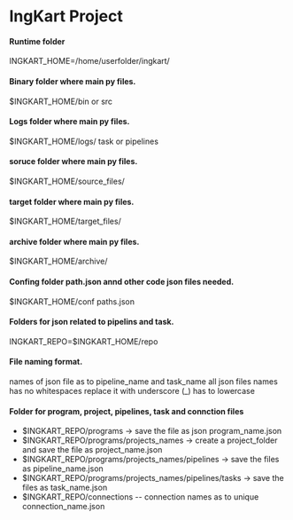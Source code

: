 # IngKart Project

#### Runtime folder 
INGKART_HOME=/home/userfolder/ingkart/

#### Binary folder where main py files.
$INGKART_HOME/bin or src

#### Logs folder where main py files.
$INGKART_HOME/logs/ task or pipelines

#### soruce folder where main py files.
$INGKART_HOME/source_files/

#### target folder where main py files.
$INGKART_HOME/target_files/
#### archive folder where main py files.
$INGKART_HOME/archive/


#### Confing folder path.json annd other code json files needed. <not job related json>
$INGKART_HOME/conf paths.json

#### Folders for json related to pipelins and task.
INGKART_REPO=$INGKART_HOME/repo

#### File naming format.
names of json file as to pipeline_name and task_name
all json files names has no whitespaces replace it with underscore (_) has to lowercase

#### Folder for program, project, pipelines, task and connction files
- $INGKART_REPO/programs   -> save the file as json program_name.json 
- $INGKART_REPO/programs/projects_names   -> create a project_folder and save the file as project_name.json
- $INGKART_REPO/programs/projects_names/pipelines  -> save the files as pipeline_name.json
- $INGKART_REPO/programs/projects_names/pipelines/tasks -> save the files as task_name.json
- $INGKART_REPO/connections -- connection names as to unique connection_name.json





